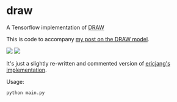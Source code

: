 # draw
A Tensorflow implementation of [DRAW](https://arxiv.org/abs/1502.04623)

This is code to accompany [my post on the DRAW model](http://kvfrans.com/what-is-draw-deep-recurrent-attentive-writer/).

<img src="http://kvfrans.com/content/images/2016/10/res_noattn.gif">
<img src="http://kvfrans.com/content/images/2016/10/res_attention.gif">

It's just a slightly re-written and commented version of [ericjang's implementation](https://github.com/ericjang/draw).

Usage:
```
python main.py
```
